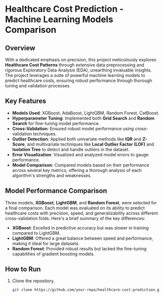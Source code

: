 # Healthcare Cost Prediction - Machine Learning Models Comparison

## Overview
With a dedicated emphasis on precision, this project meticulously explores **Healthcare Cost Patterns** through extensive data preprocessing and rigorous Exploratory Data Analysis (EDA), unearthing invaluable insights. The project leverages a suite of powerful machine learning models to predict healthcare costs, ensuring robust performance through thorough tuning and validation processes.

## Key Features
- **Models Used**: XGBoost, AdaBoost, LightGBM, Random Forest, CatBoost.
- **Hyperparameter Tuning**: Implemented both **Grid Search** and **Random Search** for fine-tuning model performance.
- **Cross-Validation**: Ensured robust model performance using cross-validation techniques.
- **Outlier Detection**: Applied both univariate methods like **IQR** and **Z-Score**, and multivariate techniques like **Local Outlier Factor (LOF)** and **Isolation Tree** to detect and handle outliers in the dataset.
- **Error Visualization**: Visualized and analyzed model errors to gauge performance.
- **Model Comparison**: Compared models based on their performance across several key metrics, offering a thorough analysis of each algorithm's strengths and weaknesses.

## Model Performance Comparison
Three models, **XGBoost**, **LightGBM**, and **Random Forest**, were selected for a final comparison. Each model was evaluated on its ability to predict healthcare costs with precision, speed, and generalizability across different cross-validation folds. Here's a brief summary of the key differences:
- **XGBoost**: Excelled in predictive accuracy but was slower in training compared to LightGBM.
- **LightGBM**: Offered a great balance between speed and performance, making it ideal for large datasets.
- **Random Forest**: Provided robust results but lacked the fine-tuning capabilities of gradient boosting models.

## How to Run
1. Clone the repository.
   ```bash
   git clone https://github.com/your-repo/healthcare-cost-prediction.git
